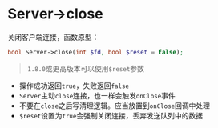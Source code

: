 # Server->close

关闭客户端连接，函数原型：
```php
bool Server->close(int $fd, bool $reset = false);
```
> `1.8.0`或更高版本可以使用`$reset`参数

* 操作成功返回`true`，失败返回`false`
* `Server`主动`close`连接，也一样会触发`onClose`事件
* 不要在`close`之后写清理逻辑。应当放置到`onClose`回调中处理
* `$reset`设置为`true`会强制关闭连接，丢弃发送队列中的数据

